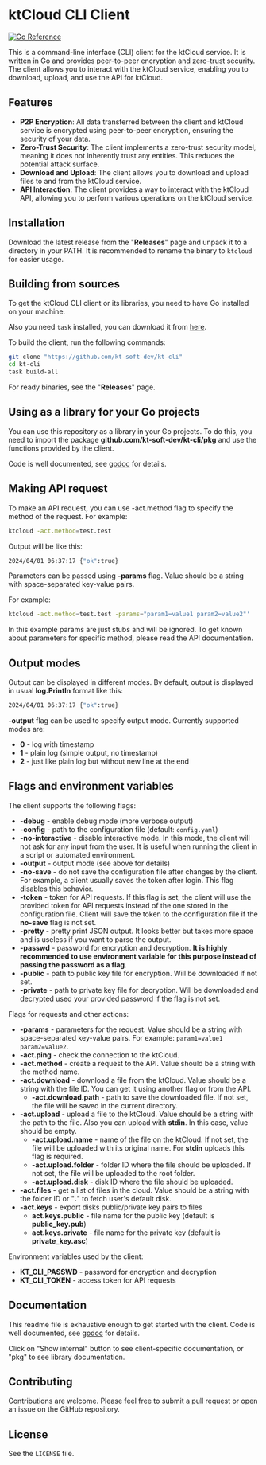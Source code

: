 # ktCloud CLI Client

[![Go Reference](https://pkg.go.dev/badge/github.com/kt-soft-dev/kt-cli#section-directories.svg)](https://pkg.go.dev/github.com/kt-soft-dev/kt-cli#section-directories)

This is a command-line interface (CLI) client for the ktCloud service. It is written in Go and provides peer-to-peer encryption and zero-trust security. The client allows you to interact with the ktCloud service, enabling you to download, upload, and use the API for ktCloud.

## Features

- **P2P Encryption**: All data transferred between the client and ktCloud service is encrypted using peer-to-peer encryption, ensuring the security of your data.
- **Zero-Trust Security**: The client implements a zero-trust security model, meaning it does not inherently trust any entities. This reduces the potential attack surface.
- **Download and Upload**: The client allows you to download and upload files to and from the ktCloud service.
- **API Interaction**: The client provides a way to interact with the ktCloud API, allowing you to perform various operations on the ktCloud service.

## Installation

Download the latest release from the "**Releases**" page and unpack it to a directory in your PATH.
It is recommended to rename the binary to `ktcloud` for easier usage.

## Building from sources

To get the ktCloud CLI client or its libraries, you need to have Go installed on your machine. 

Also you need `task` installed, you can download it from [here](https://taskfile.dev/installation/).

To build the client, run the following commands:

```bash
git clone "https://github.com/kt-soft-dev/kt-cli"
cd kt-cli
task build-all
```


For ready binaries, see the "**Releases**" page.

## Using as a library for your Go projects

You can use this repository as a library in your Go projects.
To do this,
you need to import the package **github.com/kt-soft-dev/kt-cli/pkg** and use the functions provided by the client.

Code is well documented, see [godoc](https://pkg.go.dev/github.com/kt-soft-dev/kt-cli#section-directories) for details.


## Making API request

To make an API request, you can use -act.method flag to specify the method of the request. For example: 

```bash
ktcloud -act.method=test.test
```

Output will be like this:

```bash
2024/04/01 06:37:17 {"ok":true}
```

Parameters can be passed using **-params** flag.
Value should be a string with space-separated key-value pairs.

For example:

```bash
ktcloud -act.method=test.test -params="param1=value1 param2=value2"'
```

In this example params are just stubs and will be ignored. To get known about parameters for specific method, please read the API documentation.

## Output modes

Output can be displayed in different modes. By default, output is displayed in usual **log.Println** format like this:

```bash
2024/04/01 06:37:17 {"ok":true}
```

**-output** flag can be used to specify output mode. Currently supported modes are:

- **0** - log with timestamp
- **1** - plain log (simple output, no timestamp)
- **2** - just like plain log but without new line at the end

## Flags and environment variables

The client supports the following flags:
- **-debug** - enable debug mode (more verbose output)
- **-config** - path to the configuration file (default: `config.yaml`)
- **-no-interactive** - disable interactive mode. In this mode, the client will not ask for any input from the user. It is useful when running the client in a script or automated environment.
- **-output** - output mode (see above for details)
- **-no-save** - do not save the configuration file after changes by the client. For example, a client usually saves the token after login. This flag disables this behavior.
- **-token** - token for API requests. If this flag is set, the client will use the provided token for API requests instead of the one stored in the configuration file. Client will save the token to the configuration file if the **no-save** flag is not set.
- **-pretty** - pretty print JSON output. It looks better but takes more space and is useless if you want to parse the output.
- **-passwd** - password for encryption and decryption. **It is highly recommended to use environment variable for this purpose instead of passing the password as a flag**.
- **-public** - path to public key file for encryption. Will be downloaded if not set.
- **-private** - path to private key file for decryption. Will be downloaded and decrypted used your provided password if the flag is not set.

Flags for requests and other actions:
- **-params** - parameters for the request. Value should be a string with space-separated key-value pairs. For example: `param1=value1 param2=value2`.
- **-act.ping** - check the connection to the ktCloud.
- **-act.method** - create a request to the API. Value should be a string with the method name.
- **-act.download** - download a file from the ktCloud. Value should be a string with the file ID. You can get it using another flag or from the API.
  - **-act.download.path** - path to save the downloaded file. If not set, the file will be saved in the current directory.
- **-act.upload** - upload a file to the ktCloud. Value should be a string with the path to the file. Also you can upload with **stdin**. In this case, value should be empty.
  - **-act.upload.name** - name of the file on the ktCloud. If not set, the file will be uploaded with its original name. For **stdin** uploads this flag is required.
  - **-act.upload.folder** - folder ID where the file should be uploaded. If not set, the file will be uploaded to the root folder.
  - **-act.upload.disk** - disk ID where the file should be uploaded.
- **-act.files** - get a list of files in the cloud. Value should be a string with the folder ID or "**.**" to fetch user's default disk.
- **-act.keys** - export disks public/private key pairs to files
  - **act.keys.public** - file name for the public key (default is **public_key.pub**)
  - **act.keys.private** - file name for the private key (default is **private_key.asc**)

Environment variables used by the client:
- **KT_CLI_PASSWD** - password for encryption and decryption
- **KT_CLI_TOKEN** - access token for API requests

## Documentation

This readme file is exhaustive enough to get started with the client.
Code is well documented, see [godoc](https://pkg.go.dev/github.com/kt-soft-dev/kt-cli#section-directories) for details.

Click on "Show internal" button to see client-specific documentation, or "pkg" to see library documentation.

## Contributing

Contributions are welcome. Please feel free to submit a pull request or open an issue on the GitHub repository.

## License

See the `LICENSE` file.